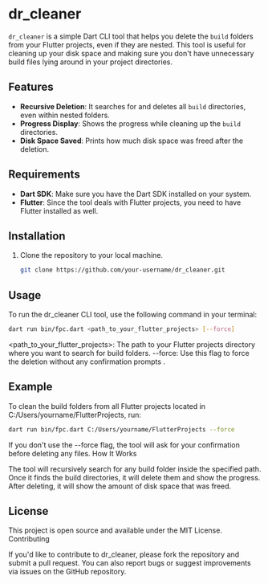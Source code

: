 # dr_cleaner

`dr_cleaner` is a simple Dart CLI tool that helps you delete the `build` folders from your Flutter projects, even if they are nested. This tool is useful for cleaning up your disk space and making sure you don't have unnecessary build files lying around in your project directories.

## Features
- **Recursive Deletion**: It searches for and deletes all `build` directories, even within nested folders.
- **Progress Display**: Shows the progress while cleaning up the `build` directories.
- **Disk Space Saved**: Prints how much disk space was freed after the deletion.

## Requirements
- **Dart SDK**: Make sure you have the Dart SDK installed on your system.
- **Flutter**: Since the tool deals with Flutter projects, you need to have Flutter installed as well.

## Installation

1. Clone the repository to your local machine.

   ```bash
   git clone https://github.com/your-username/dr_cleaner.git
   ```

## Usage

To run the dr_cleaner CLI tool, use the following command in your terminal:

```bash
dart run bin/fpc.dart <path_to_your_flutter_projects> [--force]
```
<path_to_your_flutter_projects>: The path to your Flutter projects directory where you want to search for build folders.
--force: Use this flag to force the deletion without any confirmation prompts
.
## Example

To clean the build folders from all Flutter projects located in C:/Users/yourname/FlutterProjects, run:
```bash
dart run bin/fpc.dart C:/Users/yourname/FlutterProjects --force
```

If you don't use the --force flag, the tool will ask for your confirmation before deleting any files.
How It Works

The tool will recursively search for any build folder inside the specified path.
Once it finds the build directories, it will delete them and show the progress.
After deleting, it will show the amount of disk space that was freed.

## License

This project is open source and available under the MIT License.
Contributing

If you'd like to contribute to dr_cleaner, please fork the repository and submit a pull request. You can also report bugs or suggest improvements via issues on the GitHub repository.